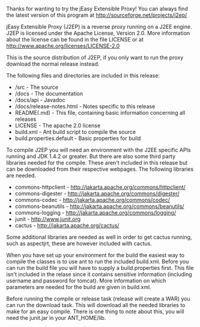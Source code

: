 Thanks for wanting to try the jEasy Extensible Proxy!
You can always find the latest version of this program at
<http://sourceforge.net/projects/j2ep/>

jEasy Extensible Proxy (J2EP) is a reverse proxy running on
a J2EE engine. J2EP is licensed under the Apache License,
Version 2.0. More information about the license can be found
in the file LICENSE or at
<http://www.apache.org/licenses/LICENSE-2.0>

This is the source distribution of J2EP, if you only want to
run the proxy download the normal release instead.

The following files and directories are included in this 
release:

* /src - The source
* /docs - The documentation
* /docs/api - Javadoc
* /docs/release-notes.html - Notes specific to this release
* README(.md) - This file, containing basic information
  concerning all releases
* LICENSE - The apache 2.0 license
* build.xml - Ant build script to compile the source
* build.properties.default - Basic properties for build

To compile J2EP you will need an environment with the J2EE 
specific APIs running and JDK 1.4.2 or greater. But there are
also some third party libraries needed for the compile. These
aren't included in this release but can be downloaded from 
their respective webpages. The following libraries are needed.

* commons-httpclient - <http://jakarta.apache.org/commons/httpclient/>
* commons-digester - <http://jakarta.apache.org/commons/digester/>
* commons-codec - <http://jakarta.apache.org/commons/codec/>
* commons-beanutils - <http://jakarta.apache.org/commons/beanutils/>
* commons-logging - <http://jakarta.apache.org/commons/logging/>
* junit - <http://www.junit.org>
* cactus - <http://jakarta.apache.org/cactus/>

Some additional libraries are needed as well in order to get
cactus running, such as aspectjrt, these are however included
with cactus.

When you have set up your environment for the build the easiest
way to compile the classes is to use ant to run the included
build.xml. Before you can run the build file you will have to
supply a build.properties first. This file isn't included in 
the relase since it contains sensitive information (including
username and password for tomcat). More information on which 
parameters are needed for the build are given in build.xml. 

Before running the compile or release task (release will create
a WAR) you can run the download task. This will download all
the needed libraries to make for an easy compile. There is one
thing to note about this, you will need the junit.jar in your
ANT_HOME/lib.
